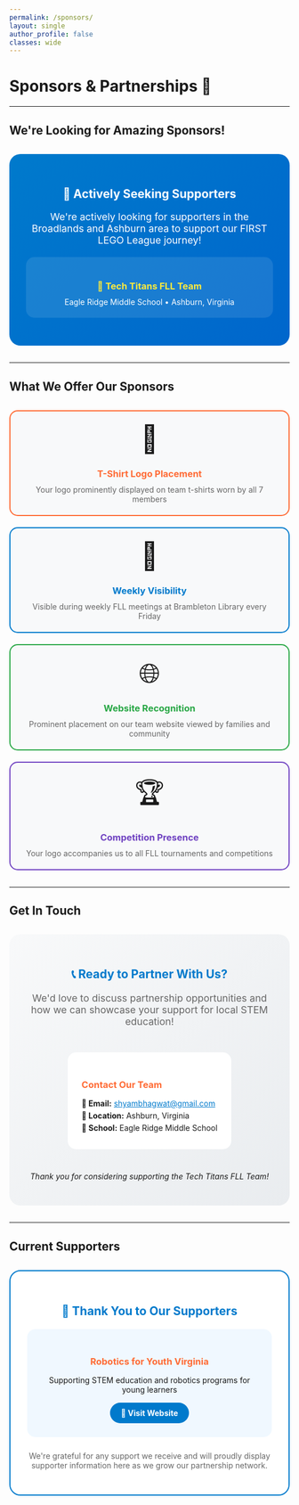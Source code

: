 ```yaml
---
permalink: /sponsors/
layout: single
author_profile: false
classes: wide
---
```


# Sponsors & Partnerships 🤝

---

## We're Looking for Amazing Sponsors!

<div style="text-align: center; background: linear-gradient(135deg, #007acc, #0066cc); color: white; padding: 30px; border-radius: 20px; margin: 30px 0;">
  <h2 style="color: white; margin-bottom: 15px;">🎯 Actively Seeking Supporters</h2>
  <p style="font-size: 1.1rem; margin-bottom: 20px;">We're actively looking for supporters in the Broadlands and Ashburn area to support our FIRST LEGO League journey!</p>
  
  <div style="background: rgba(255,255,255,0.1); padding: 20px; border-radius: 15px; margin: 20px 0;">
    <h3 style="color: #ffeb3b; margin-bottom: 10px;">🧱 Tech Titans FLL Team</h3>
    <p style="margin: 0;">Eagle Ridge Middle School • Ashburn, Virginia</p>
  </div>
</div>

---

## What We Offer Our Sponsors

<div style="display: grid; grid-template-columns: repeat(auto-fit, minmax(250px, 1fr)); gap: 20px; margin: 30px 0;">
  
  <div style="background: #f8f9fa; border: 2px solid #ff6b35; border-radius: 15px; padding: 20px; text-align: center;">
    <div style="font-size: 3rem; margin-bottom: 15px;">👕</div>
    <h3 style="color: #ff6b35; margin-bottom: 10px;">T-Shirt Logo Placement</h3>
    <p style="color: #666; margin: 0;">Your logo prominently displayed on team t-shirts worn by all 7 members</p>
  </div>
  
  <div style="background: #f8f9fa; border: 2px solid #007acc; border-radius: 15px; padding: 20px; text-align: center;">
    <div style="font-size: 3rem; margin-bottom: 15px;">📍</div>
    <h3 style="color: #007acc; margin-bottom: 10px;">Weekly Visibility</h3>
    <p style="color: #666; margin: 0;">Visible during weekly FLL meetings at Brambleton Library every Friday</p>
  </div>
  
  <div style="background: #f8f9fa; border: 2px solid #28a745; border-radius: 15px; padding: 20px; text-align: center;">
    <div style="font-size: 3rem; margin-bottom: 15px;">🌐</div>
    <h3 style="color: #28a745; margin-bottom: 10px;">Website Recognition</h3>
    <p style="color: #666; margin: 0;">Prominent placement on our team website viewed by families and community</p>
  </div>
  
  <div style="background: #f8f9fa; border: 2px solid #6f42c1; border-radius: 15px; padding: 20px; text-align: center;">
    <div style="font-size: 3rem; margin-bottom: 15px;">🏆</div>
    <h3 style="color: #6f42c1; margin-bottom: 10px;">Competition Presence</h3>
    <p style="color: #666; margin: 0;">Your logo accompanies us to all FLL tournaments and competitions</p>
  </div>
  
</div>

---

## Get In Touch

<div style="background: linear-gradient(135deg, #f8f9fa, #e9ecef); padding: 30px; border-radius: 20px; margin: 30px 0; text-align: center;">
  <h2 style="color: #007acc; margin-bottom: 20px;">📞 Ready to Partner With Us?</h2>
  <p style="font-size: 1.1rem; color: #666; margin-bottom: 25px;">We'd love to discuss partnership opportunities and how we can showcase your support for local STEM education!</p>
  
  <div style="background: white; padding: 25px; border-radius: 15px; display: inline-block; text-align: left; margin: 20px;">
    <h3 style="color: #ff6b35; margin-bottom: 15px;">Contact Our Team</h3>
    <p style="margin: 5px 0;"><strong>📧 Email:</strong> <a href="mailto:shyambhagwat@gmail.com" style="color: #007acc;">shyambhagwat@gmail.com</a></p>
    <p style="margin: 5px 0;"><strong>📍 Location:</strong> Ashburn, Virginia</p>
    <p style="margin: 5px 0;"><strong>🏢 School:</strong> Eagle Ridge Middle School</p>
  </div>
  
  <p style="margin-top: 20px; font-style: italic;">Thank you for considering supporting the Tech Titans FLL Team!</p>
</div>

---

## Current Supporters

<div style="text-align: center; background: white; border: 2px solid #007acc; border-radius: 20px; padding: 30px; margin: 30px 0;">
  <h2 style="color: #007acc; margin-bottom: 20px;">🙏 Thank You to Our Supporters</h2>
  
  <div style="background: #f0f8ff; padding: 25px; border-radius: 15px; margin: 20px 0;">
    <h3 style="color: #ff6b35; margin-bottom: 15px;">Robotics for Youth Virginia</h3>
    <p style="margin-bottom: 15px;">Supporting STEM education and robotics programs for young learners</p>
    <a href="https://www.roboticsforyouth.org/" target="_blank" style="background: #007acc; color: white; padding: 10px 20px; border-radius: 25px; text-decoration: none; font-weight: bold; display: inline-block;">
      🔗 Visit Website
    </a>
  </div>
  
  <p style="color: #666; margin-top: 25px;">We're grateful for any support we receive and will proudly display supporter information here as we grow our partnership network.</p>
</div>